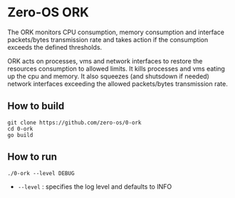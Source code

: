 # Zero-OS ORK

The ORK monitors CPU consumption, memory consumption and interface packets/bytes transmission rate and takes action if 
the consumption exceeds the defined thresholds.

ORK acts on processes, vms and network interfaces to restore the resources consumption to allowed limits. It kills
processes and vms eating up the cpu and memory. It also squeezes (and shutsdown if needed) network interfaces exceeding 
the allowed packets/bytes transmission rate.


## How to build
```shell
git clone https://github.com/zero-os/0-ork
cd 0-ork
go build
```

## How to run

`./0-ork --level DEBUG`
- `--level` : specifies the log level and defaults to INFO